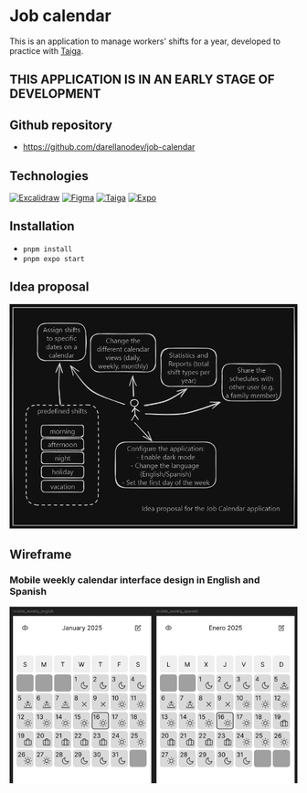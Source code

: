 # Job calendar

This is an application to manage workers' shifts for a year, developed to practice with [Taiga](https://taiga.io/).

## THIS APPLICATION IS IN AN EARLY STAGE OF DEVELOPMENT

## Github repository

- <https://github.com/darellanodev/job-calendar>

## Technologies

[![Excalidraw](https://img.shields.io/badge/Excalidraw-%23000000.svg?style=flat&logo=excalidraw&logoColor=white)](https://excalidraw.com)
[![Figma](https://img.shields.io/badge/Figma-%23F24E1E.svg?style=flat&logo=figma&logoColor=white)](https://www.figma.com)
[![Taiga](https://img.shields.io/badge/Taiga-%23007ACC.svg?style=flat&logo=taiga&logoColor=white)](https://taiga.io)
[![Expo](https://img.shields.io/badge/Expo-%23007ACC.svg?style=flat&logo=expo&logoColor=white)](https://expo.dev)

## Installation

- `pnpm install`
- `pnpm expo start`

## Idea proposal

![idea proposal](https://raw.githubusercontent.com/darellanodev/job-calendar/refs/heads/main/img_github_readme/idea_proposal.png)

## Wireframe

### Mobile weekly calendar interface design in English and Spanish

![mobile weekly](https://raw.githubusercontent.com/darellanodev/job-calendar/refs/heads/main/img_github_readme/mobile_weekly.png)
